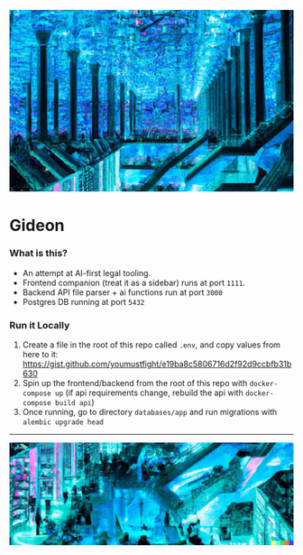 ![](./ops/ai-library-1.png)

# Gideon

### What is this?

- An attempt at AI-first legal tooling.
- Frontend companion (treat it as a sidebar) runs at port `1111`.
- Backend API file parser + ai functions run at port `3000`
- Postgres DB running at port `5432`

### Run it Locally

1. Create a file in the root of this repo called `.env`, and copy values from here to it: https://gist.github.com/youmustfight/e19ba8c5806716d2f92d9ccbfb31b630
2. Spin up the frontend/backend from the root of this repo with `docker-compose up` (if api requirements change, rebuild the api with `docker-compose build api`)
3. Once running, go to directory `databases/app` and run migrations with `alembic upgrade head`

---

![](./ops/ai-library-2.png)
